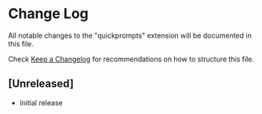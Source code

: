 # Change Log

All notable changes to the "quickprompts" extension will be documented in this file.

Check [Keep a Changelog](http://keepachangelog.com/) for recommendations on how to structure this file.

## [Unreleased]

- Initial release